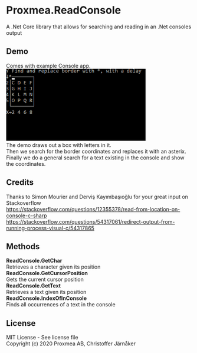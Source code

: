 
# Proxmea.ReadConsole
A .Net Core library that allows for searching and reading in an .Net consoles output  

## Demo
Comes with example Console app.  
![](Demo.gif)  
The demo draws out a box with letters in it.  
Then we search for the border coordinates and replaces it with an asterix.  
Finally we do a general search for a text existing in the console and show the coordinates.   

## Credits
Thanks to Simon Mourier and Derviş Kayımbaşıoğlu for your great input on Stackoverflow  
https://stackoverflow.com/questions/12355378/read-from-location-on-console-c-sharp  
https://stackoverflow.com/questions/54317061/redirect-output-from-running-process-visual-c/54317865  

## Methods 
**ReadConsole.GetChar**  
Retrieves a character given its position  
**ReadConsole.GetCursorPosition**  
Gets the current cursor position  
**ReadConsole.GetText**  
Retrieves a text given its position  
**ReadConsole.IndexOfInConsole**  
Finds all occurrences of a text in the console  

## License
MIT License - See license file  
Copyright (c) 2020 Proxmea AB, Christoffer Järnåker